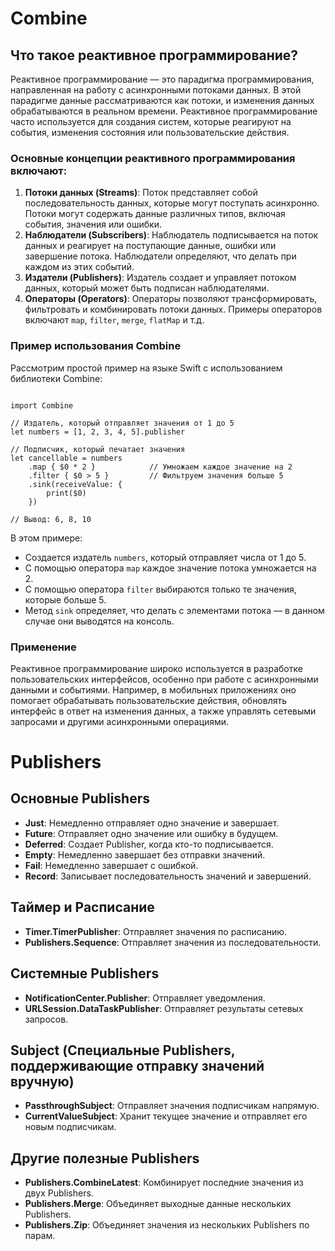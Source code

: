 
<h1>Combine</h1>

<h2>Что такое реактивное программирование?</h2>

<p>Реактивное программирование — это парадигма программирования, направленная на работу с асинхронными потоками данных. В этой парадигме данные рассматриваются как потоки, и изменения данных обрабатываются в реальном времени. Реактивное программирование часто используется для создания систем, которые реагируют на события, изменения состояния или пользовательские действия.</p>

<h3>Основные концепции реактивного программирования включают:</h3>

<ol>
    <li>
        <strong>Потоки данных (Streams)</strong>: Поток представляет собой последовательность данных, которые могут поступать асинхронно. Потоки могут содержать данные различных типов, включая события, значения или ошибки.
    </li>
    <li>
        <strong>Наблюдатели (Subscribers)</strong>: Наблюдатель подписывается на поток данных и реагирует на поступающие данные, ошибки или завершение потока. Наблюдатели определяют, что делать при каждом из этих событий.
    </li>
    <li>
        <strong>Издатели (Publishers)</strong>: Издатель создает и управляет потоком данных, который может быть подписан наблюдателями.
    </li>
    <li>
        <strong>Операторы (Operators)</strong>: Операторы позволяют трансформировать, фильтровать и комбинировать потоки данных. Примеры операторов включают <code>map</code>, <code>filter</code>, <code>merge</code>, <code>flatMap</code> и т.д.
    </li>
</ol>

<h3>Пример использования Combine</h3>

<p>Рассмотрим простой пример на языке Swift с использованием библиотеки Combine:</p>

<pre><code class="language-swift">
import Combine

// Издатель, который отправляет значения от 1 до 5
let numbers = [1, 2, 3, 4, 5].publisher

// Подписчик, который печатает значения
let cancellable = numbers
    .map { $0 * 2 }            // Умножаем каждое значение на 2
    .filter { $0 > 5 }         // Фильтруем значения больше 5
    .sink(receiveValue: {
        print($0)
    })

// Вывод: 6, 8, 10
</code></pre>

<p>В этом примере:</p>

<ul>
    <li>Создается издатель <code>numbers</code>, который отправляет числа от 1 до 5.</li>
    <li>С помощью оператора <code>map</code> каждое значение потока умножается на 2.</li>
    <li>С помощью оператора <code>filter</code> выбираются только те значения, которые больше 5.</li>
    <li>Метод <code>sink</code> определяет, что делать с элементами потока — в данном случае они выводятся на консоль.</li>
</ul>

<h3>Применение</h3>

<p>Реактивное программирование широко используется в разработке пользовательских интерфейсов, особенно при работе с асинхронными данными и событиями. Например, в мобильных приложениях оно помогает обрабатывать пользовательские действия, обновлять интерфейс в ответ на изменения данных, а также управлять сетевыми запросами и другими асинхронными операциями.</p>

<h1 class="toggle-button">Publishers</h1>
    <div class="content">
        <h2>Основные Publishers</h2>
        <ul>
            <li><strong>Just</strong>: Немедленно отправляет одно значение и завершает.</li>
            <li><strong>Future</strong>: Отправляет одно значение или ошибку в будущем.</li>
            <li><strong>Deferred</strong>: Создает Publisher, когда кто-то подписывается.</li>
            <li><strong>Empty</strong>: Немедленно завершает без отправки значений.</li>
            <li><strong>Fail</strong>: Немедленно завершает с ошибкой.</li>
            <li><strong>Record</strong>: Записывает последовательность значений и завершений.</li>
        </ul>
        <h2>Таймер и Расписание</h2>
        <ul>
            <li><strong>Timer.TimerPublisher</strong>: Отправляет значения по расписанию.</li>
            <li><strong>Publishers.Sequence</strong>: Отправляет значения из последовательности.</li>
        </ul>
        <h2>Системные Publishers</h2>
        <ul>
            <li><strong>NotificationCenter.Publisher</strong>: Отправляет уведомления.</li>
            <li><strong>URLSession.DataTaskPublisher</strong>: Отправляет результаты сетевых запросов.</li>
        </ul>
        <h2>Subject (Специальные Publishers, поддерживающие отправку значений вручную)</h2>
        <ul>
            <li><strong>PassthroughSubject</strong>: Отправляет значения подписчикам напрямую.</li>
            <li><strong>CurrentValueSubject</strong>: Хранит текущее значение и отправляет его новым подписчикам.</li>
        </ul>
        <h2>Другие полезные Publishers</h2>
        <ul>
            <li><strong>Publishers.CombineLatest</strong>: Комбинирует последние значения из двух Publishers.</li>
            <li><strong>Publishers.Merge</strong>: Объединяет выходные данные нескольких Publishers.</li>
            <li><strong>Publishers.Zip</strong>: Объединяет значения из нескольких Publishers по парам.</li>
        </ul>
    </div>


